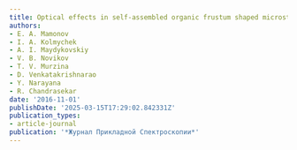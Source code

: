 ```yaml
---
title: Optical effects in self-assembled organic frustum shaped microstructures
authors:
- E. A. Mamonov
- I. A. Kolmychek
- A. I. Maydykovskiy
- V. B. Novikov
- T. V. Murzina
- D. Venkatakrishnarao
- Y. Narayana
- R. Chandrasekar
date: '2016-11-01'
publishDate: '2025-03-15T17:29:02.842331Z'
publication_types:
- article-journal
publication: '*Журнал Прикладной Спектроскопии*'
---
```

